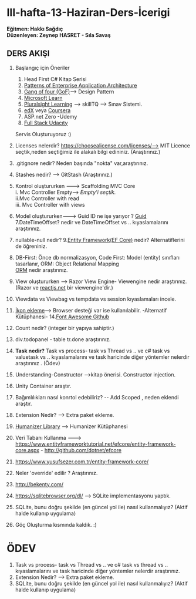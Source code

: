 
# III-hafta-13-Haziran-Ders-İcerigi
**Eğitmen: Hakkı Sağdıç** <br/>
**Düzenleyen: Zeynep HASRET - Sıla Savaş**  <br/>

## DERS AKIŞI 

1. Başlangıç için Öneriler    

   1. Head First C# Kitap Serisi 
   2. [Patterns of Enterprise Application Architecture](https://books.google.com.tr/books?id=vqTfNFDzzdIC&printsec=frontcover&hl=tr&source=gbs_ge_summary_r&cad=0#v=onepage&q&f=false)
   3. [Gang of four (GoF)](https://en.wikipedia.org/wiki/Design_Patterns)--> Design Pattern
   4. [Microsoft Learn](https://docs.microsoft.com/tr-tr/learn/)
   5. [Pluralsight Learning](https://www.pluralsight.com/paths/csharp) --> skillTQ --> Sınav Sistemi.
   6. [edX](https://www.edx.org/)  veya  [Coursera](https:/www.coursera.org/)
   7. ASP.net Zero -Udemy
   8. [Full Stack Udacıty](https://www.udacity.com/course/full-stack-foundations--ud088)
   
   Servis Oluşturuyoruz :)
2. Licenses nelerdir? https://choosealicense.com/licenses/--> MIT Licence seçtik,neden seçtiğimiz ile alakalı bilgi edininiz. (Araştırınız.)
3. .gitignore nedir? Neden başında "nokta" var,araştırınız.
4. Stashes nedir? --> GitStash (Araştırınız.) 
5. Kontrol oluştururken ---> Scaffolding MVC Core <br/>
    i. Mvc Controller Empty--> *Empty'i seçtik.* <br/>
    ii.Mvc Controller with read <br/>
    iii. Mvc Controller with views <br/>
6. Model oluştururken---> Guid ID ne işe yarıyor ?  [Guid](https://www.guidgenerator.com/)
7.DateTimeOffset? nedir ve DateTimeOffset vs .. kıyaslamalarını araştırınız.
8. nullable-null nedir?
9.[Entity Framework(EF Core)](https://www.entityframeworktutorial.net/efcore/entity-framework-core.aspx) nedir? Alternatiflerini de öğreniniz.
10. DB-First: Önce db normalizasyon, Code First: Model (entity) sınıfları tasarlanır, ORM: Object Relational Mapping <br/>
[ORM](https://caylakyazilimci.com/post/object-relational-mapping-orm-nedir) nedir araştırınız.
11. View oluştururken --> Razor View Engine- Viewengine nedir araştırınız. (Razor ve [reactjs.net](https://reactjs.net/) bir viewengine'dir.)
12. Viewdata vs Viewbag vs tempdata vs session kıyaslamaları incele.
13. [İkon ekleme](https://fontawesome.com/icons?d=gallery)--> Browser desteği var ise kullanılabilir. -Alternatif Kütüphanesi-
14.[Font Awesome Github](https://github.com/FortAwesome/Font-Awesome) <br/>
15. Count nedir?  (integer bir yapıya sahiptir.)
16. div.todopanel - table tr.done araştırınız.
17. **Task nedir?** Task vs process- task vs Thread vs .. ve c# task vs valuetask vs .. kıyaslamalarını ve task haricinde diğer yöntemler nelerdir araştırınız . (Ödev)
18. Understanding-Constructor -->kitap önerisi. Constructor injection.
19.  Unity Container araştır.
20. Bağımlılıkları nasıl konrtol edebiliriz? -- Add Scoped ,  neden eklendi araştır.
21. Extension Nedir?  --> Extra paket ekleme.
22. [Humanizer Library](https://humanizr.net/) --> Humanizer Kütüphanesi 
23.  Veri Tabanı Kullanma ---> https://www.entityframeworktutorial.net/efcore/entity-framework-core.aspx - http://github.com/dotnet/efcore
24. https://www.yusufsezer.com.tr/entity-framework-core/
25. Neler 'override' edilir ? Araştırınız. 
26. http://bekenty.com/
27. https://sqlitebrowser.org/dl/ --> SQLite implementasyonu yaptık.
28. SQLite, bunu doğru şekilde (en güncel yol ile) nasıl kullanmalıyız? (Aktif halde kullanıp uygulama)
29. Göç Oluşturma kısmında kaldık. :)


# ÖDEV
1) Task vs process- task vs Thread vs .. ve c# task vs thread vs .. kıyaslamalarını ve task haricinde diğer yöntemler nelerdir araştırınız.
2)  Extension Nedir? --> Extra paket ekleme.
3) SQLite, bunu doğru şekilde (en güncel yol ile) nasıl kullanmalıyız? (Aktif halde kullanıp uygulama)
